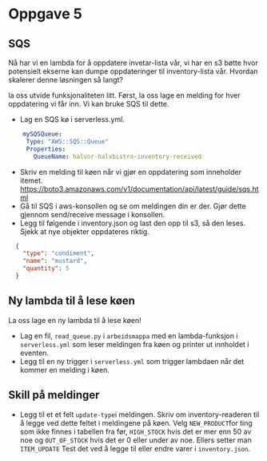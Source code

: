 # Oppgave 5

## SQS
Nå har vi en lambda for å oppdatere invetar-lista vår, vi har en s3 bøtte hvor potensielt ekserne kan dumpe oppdateringer til inventory-lista vår. Hvordan skalerer denne løsningen så langt?

la oss utvide funksjonaliteten litt. Først, la oss lage en melding for hver oppdatering vi får inn. Vi kan bruke SQS til dette.

- Lag en SQS kø i serverless.yml.
```yaml
    mySQSQueue:
     Type: "AWS::SQS::Queue"
     Properties:
       QueueName: halvor-halvbistro-inventory-received
```
- Skriv en melding til køen når vi gjør en oppdatering som inneholder itemet.
https://boto3.amazonaws.com/v1/documentation/api/latest/guide/sqs.html
- Gå til SQS i aws-konsollen og se om meldingen din er der. Gjør dette gjennom send/receive message i konsollen. 
- Legg til følgende i inventory.json og last den opp til s3, så den leses. Sjekk at nye objekter oppdateres riktig. 
```json
  {
    "type": "condiment",
    "name": "mustard",
    "quantity": 5
  }
```

## Ny lambda til å lese køen
La oss lage en ny lambda til å lese køen!
- Lag en fil, `read_queue.py` i `arbeidsmappa` med en lambda-funksjon i `serverless.yml` som leser meldingen fra køen og printer ut innholdet i eventen. 
- Legg til en ny trigger i `serverless.yml` som trigger lambdaen når det kommer en melding i køen.

## Skill på meldinger
- Legg til et et felt `update-type`i meldingen. Skriv om inventory-readeren til å legge ved dette feltet i meldingene på køen. Velg `NEW_PRODUCT`for ting som ikke finnes i tabellen fra før, `HIGH_STOCK` hvis det er mer enn 50 av noe og `OUT_OF_STOCK` hvis det er 0 eller under av noe. Ellers setter man `ITEM_UPDATE` Test det ved å legge til eller endre varer i `inventory.json`.



